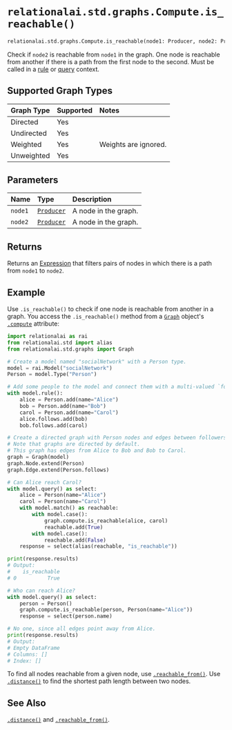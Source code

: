 # `relationalai.std.graphs.Compute.is_reachable()`

```python
relationalai.std.graphs.Compute.is_reachable(node1: Producer, node2: Producer) -> Expression
```

Check if `node2` is reachable from `node1` in the graph.
One node is reachable from another if there is a path from the first node to the second.
Must be called in a [rule](../../../Model/rule.md) or [query](../../../Model/query.md) context.

## Supported Graph Types

| Graph Type | Supported | Notes |
| :--- | :--- | :------ |
| Directed | Yes |   |
| Undirected | Yes |   |
| Weighted | Yes | Weights are ignored. |
| Unweighted | Yes |   |

## Parameters

| Name | Type | Description |
| :--- | :--- | :---------- |
| `node1` | [`Producer`](../../../Producer.md) | A node in the graph. |
| `node2` | [`Producer`](../../../Producer.md) | A node in the graph. |

## Returns

Returns an [Expression](../../../Expression.md) that filters pairs of
nodes in which there is a path from `node1` to `node2`.

## Example

Use `.is_reachable()` to check if one node is reachable from another in a graph.
You access the `.is_reachable()` method from a [`Graph`](../Graph.md) object's
[`.compute`](../Graph/compute.md) attribute:

```python
import relationalai as rai
from relationalai.std import alias
from relationalai.std.graphs import Graph

# Create a model named "socialNetwork" with a Person type.
model = rai.Model("socialNetwork")
Person = model.Type("Person")

# Add some people to the model and connect them with a multi-valued `follows` property.
with model.rule():
    alice = Person.add(name="Alice")
    bob = Person.add(name="Bob")
    carol = Person.add(name="Carol")
    alice.follows.add(bob)
    bob.follows.add(carol)

# Create a directed graph with Person nodes and edges between followers.
# Note that graphs are directed by default.
# This graph has edges from Alice to Bob and Bob to Carol.
graph = Graph(model)
graph.Node.extend(Person)
graph.Edge.extend(Person.follows)

# Can Alice reach Carol?
with model.query() as select:
    alice = Person(name="Alice")
    carol = Person(name="Carol")
    with model.match() as reachable:
        with model.case():
            graph.compute.is_reachable(alice, carol)
            reachable.add(True)
        with model.case():
            reachable.add(False)
    response = select(alias(reachable, "is_reachable"))

print(response.results)
# Output:
#    is_reachable
# 0          True

# Who can reach Alice?
with model.query() as select:
    person = Person()
    graph.compute.is_reachable(person, Person(name="Alice"))
    response = select(person.name)

# No one, since all edges point away from Alice.
print(response.results)
# Output:
# Empty DataFrame
# Columns: []
# Index: []
```

To find all nodes reachable from a given node, use [`.reachable_from()`](./reachable_from.md).
Use [`.distance()`](./distance.md) to find the shortest path length between two nodes.

## See Also

[`.distance()`](./distance.md) and [`.reachable_from()`](./reachable_from.md).
